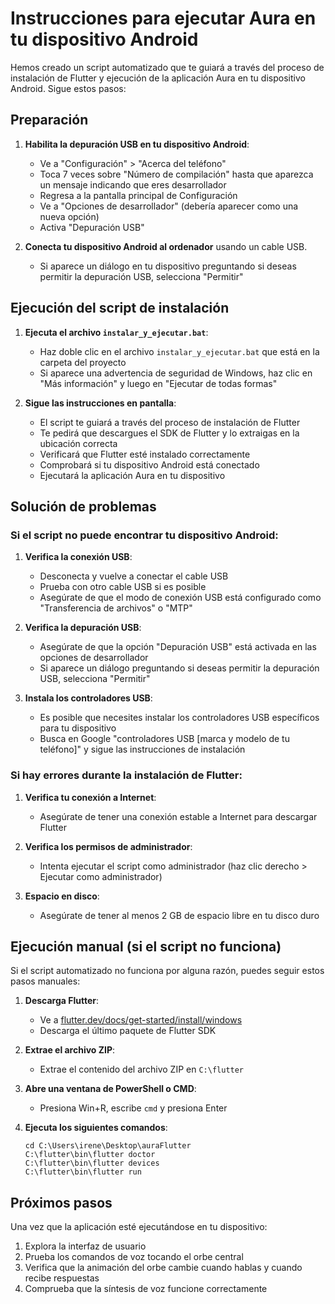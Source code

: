 # Instrucciones para ejecutar Aura en tu dispositivo Android

Hemos creado un script automatizado que te guiará a través del proceso de instalación de Flutter y ejecución de la aplicación Aura en tu dispositivo Android. Sigue estos pasos:

## Preparación

1. **Habilita la depuración USB en tu dispositivo Android**:
   - Ve a "Configuración" > "Acerca del teléfono"
   - Toca 7 veces sobre "Número de compilación" hasta que aparezca un mensaje indicando que eres desarrollador
   - Regresa a la pantalla principal de Configuración
   - Ve a "Opciones de desarrollador" (debería aparecer como una nueva opción)
   - Activa "Depuración USB"

2. **Conecta tu dispositivo Android al ordenador** usando un cable USB.
   - Si aparece un diálogo en tu dispositivo preguntando si deseas permitir la depuración USB, selecciona "Permitir"

## Ejecución del script de instalación

1. **Ejecuta el archivo `instalar_y_ejecutar.bat`**:
   - Haz doble clic en el archivo `instalar_y_ejecutar.bat` que está en la carpeta del proyecto
   - Si aparece una advertencia de seguridad de Windows, haz clic en "Más información" y luego en "Ejecutar de todas formas"

2. **Sigue las instrucciones en pantalla**:
   - El script te guiará a través del proceso de instalación de Flutter
   - Te pedirá que descargues el SDK de Flutter y lo extraigas en la ubicación correcta
   - Verificará que Flutter esté instalado correctamente
   - Comprobará si tu dispositivo Android está conectado
   - Ejecutará la aplicación Aura en tu dispositivo

## Solución de problemas

### Si el script no puede encontrar tu dispositivo Android:

1. **Verifica la conexión USB**:
   - Desconecta y vuelve a conectar el cable USB
   - Prueba con otro cable USB si es posible
   - Asegúrate de que el modo de conexión USB está configurado como "Transferencia de archivos" o "MTP"

2. **Verifica la depuración USB**:
   - Asegúrate de que la opción "Depuración USB" está activada en las opciones de desarrollador
   - Si aparece un diálogo preguntando si deseas permitir la depuración USB, selecciona "Permitir"

3. **Instala los controladores USB**:
   - Es posible que necesites instalar los controladores USB específicos para tu dispositivo
   - Busca en Google "controladores USB [marca y modelo de tu teléfono]" y sigue las instrucciones de instalación

### Si hay errores durante la instalación de Flutter:

1. **Verifica tu conexión a Internet**:
   - Asegúrate de tener una conexión estable a Internet para descargar Flutter

2. **Verifica los permisos de administrador**:
   - Intenta ejecutar el script como administrador (haz clic derecho > Ejecutar como administrador)

3. **Espacio en disco**:
   - Asegúrate de tener al menos 2 GB de espacio libre en tu disco duro

## Ejecución manual (si el script no funciona)

Si el script automatizado no funciona por alguna razón, puedes seguir estos pasos manuales:

1. **Descarga Flutter**:
   - Ve a [flutter.dev/docs/get-started/install/windows](https://flutter.dev/docs/get-started/install/windows)
   - Descarga el último paquete de Flutter SDK

2. **Extrae el archivo ZIP**:
   - Extrae el contenido del archivo ZIP en `C:\flutter`

3. **Abre una ventana de PowerShell o CMD**:
   - Presiona Win+R, escribe `cmd` y presiona Enter

4. **Ejecuta los siguientes comandos**:
   ```
   cd C:\Users\irene\Desktop\auraFlutter
   C:\flutter\bin\flutter doctor
   C:\flutter\bin\flutter devices
   C:\flutter\bin\flutter run
   ```

## Próximos pasos

Una vez que la aplicación esté ejecutándose en tu dispositivo:

1. Explora la interfaz de usuario
2. Prueba los comandos de voz tocando el orbe central
3. Verifica que la animación del orbe cambie cuando hablas y cuando recibe respuestas
4. Comprueba que la síntesis de voz funcione correctamente 
